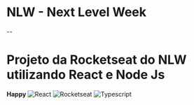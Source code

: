 # NLW - Next Level Week
--
# Projeto da Rocketseat do NLW utilizando React e Node Js
**Happy**
![React](https://miro.medium.com/max/3840/1*vHHBwcUFUaHWXntSnqKdCA.png)
![Rocketseat](https://miro.medium.com/max/1200/1*fs0ScMc45X9QEwno8G414A.png)
![Typescript](https://serokell.io/files/0u/0ufu1q21.js-ts.jpg)
